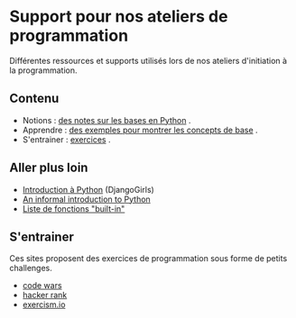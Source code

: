 # Support pour nos ateliers de programmation

Différentes ressources et supports utilisés lors de nos ateliers d'initiation à la programmation.


## Contenu

  * Notions : [des notes sur les bases en Python](https://github.com/djangogirlsbdx/ressources-et-supports/blob/master/cheatsheet.md) .
  * Apprendre : [des exemples pour montrer les concepts de base](https://github.com/djangogirlsbdx/ressources-et-supports/tree/master/exemples/) .
  * S'entrainer : [exercices](https://github.com/djangogirlsbdx/ressources-et-supports/blob/master/exercises/README.md) .

## Aller plus loin

  * [Introduction à Python](https://tutorial.djangogirls.org/fr/python_introduction/) (DjangoGirls)
  * [An informal introduction to Python](https://docs.python.org/3/tutorial/introduction.html)
  * [Liste de fonctions "built-in"](https://docs.python.org/2/library/functions.html)


## S'entrainer

Ces sites proposent des exercices de programmation sous forme de petits challenges.

  * [code wars](https://www.codewars.com/)
  * [hacker rank](https://www.hackerrank.com/)
  * [exercism.io](http://exercism.io/)
